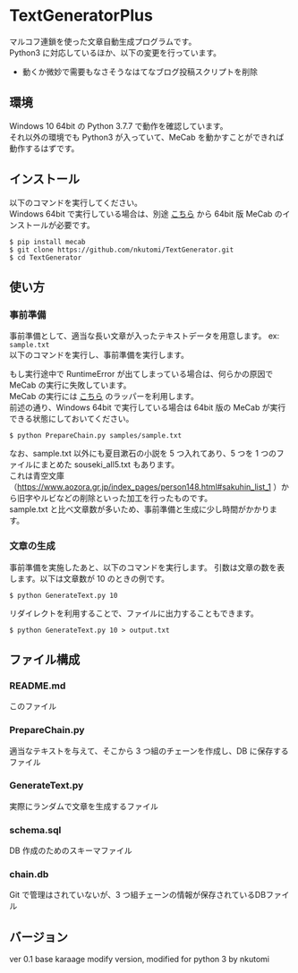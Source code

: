
# TextGeneratorPlus

マルコフ連鎖を使った文章自動生成プログラムです。  
Python3 に対応しているほか、以下の変更を行っています。

- 動くか微妙で需要もなさそうなはてなブログ投稿スクリプトを削除

## 環境

Windows 10 64bit の Python 3.7.7 で動作を確認しています。  
それ以外の環境でも Python3 が入っていて、MeCab を動かすことができれば動作するはずです。

## インストール

以下のコマンドを実行してください。  
Windows 64bit で実行している場合は、別途 [こちら](https://github.com/ikegami-yukino/mecab/releases) から 64bit 版 MeCab のインストールが必要です。

~~~~
$ pip install mecab
$ git clone https://github.com/nkutomi/TextGenerator.git
$ cd TextGenerator
~~~~

## 使い方

### 事前準備

事前準備として、適当な長い文章が入ったテキストデータを用意します。 ex: `sample.txt`  
以下のコマンドを実行し、事前準備を実行します。

もし実行途中で RuntimeError が出てしまっている場合は、何らかの原因で MeCab の実行に失敗しています。  
MeCab の実行には [こちら](https://qiita.com/yukinoi/items/990b6933d9f21ba0fb43) のラッパーを利用します。  
前述の通り、Windows 64bit で実行している場合は 64bit 版の MeCab が実行できる状態にしておいてください。

~~~~
$ python PrepareChain.py samples/sample.txt 
~~~~

なお、sample.txt 以外にも夏目漱石の小説を 5 つ入れてあり、5 つを 1 つのファイルにまとめた souseki_all5.txt もあります。  
これは青空文庫（https://www.aozora.gr.jp/index_pages/person148.html#sakuhin_list_1 ）から旧字やルビなどの削除といった加工を行ったものです。  
sample.txt と比べ文章数が多いため、事前準備と生成に少し時間がかかります。

### 文章の生成

事前準備を実施したあと、以下のコマンドを実行します。
引数は文章の数を表します。以下は文章数が 10 のときの例です。

~~~~
$ python GenerateText.py 10
~~~~

リダイレクトを利用することで、ファイルに出力することもできます。

~~~~
$ python GenerateText.py 10 > output.txt
~~~~

## ファイル構成

### README.md
このファイル

### PrepareChain.py
適当なテキストを与えて、そこから 3 つ組のチェーンを作成し、DB に保存するファイル

### GenerateText.py
実際にランダムで文章を生成するファイル

### schema.sql
DB 作成のためのスキーマファイル

### chain.db
Git で管理はされていないが、3 つ組チェーンの情報が保存されているDBファイル

## バージョン

ver 0.1 base karaage modify version, modified for python 3 by nkutomi
